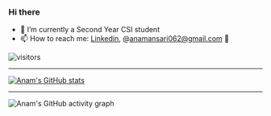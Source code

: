 ### Hi there 
- 🔭 I’m currently a Second Year CSI student
- 📫 How to reach me: [Linkedin](https://www.linkedin.com/in/anam-ansari-673bb7207/), @anamansari062@gmail.com
👋

<!--
**anamansari062/anamansari062** is a ✨ _special_ ✨ repository because its `README.md` (this file) appears on your GitHub profile.

Here are some ideas to get you started:


-->

![visitors](https://visitor-badge-reloaded.herokuapp.com/badge?page_id=anamansari062.anamansari062&color=44CC11)

---

[![Anam's GitHub stats](https://github-readme-stats.vercel.app/api?username=anamansari062&bg_color=172030&title_color=00FFFF&show_icons=true&hide_border=true&text_color=fff&icon_color=E0FFFF)](https://github.com/anuraghazra/github-readme-stats)

---

![Anam's GitHub activity graph](https://activity-graph.herokuapp.com/graph?username=anamansari062&theme=rogue&hide_border=true&area=true)
